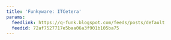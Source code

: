 ```yaml
---
title: 'Funkyware: ITCetera'
params:
  feedlink: https://q-funk.blogspot.com/feeds/posts/default
  feedid: 72af7527717e5baa06a3f901b105ba75
---
```

